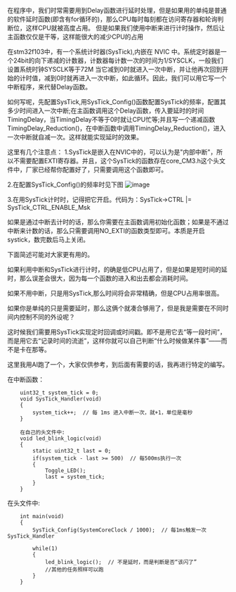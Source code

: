 在程序中，我们时常需要用到Delay函数进行延时处理，但是如果用的单纯是普通的软件延时函数(即含有for循环的)，那么CPU每时每刻都在访问寄存器和轮询判断位，这样CPU就被高度占用。
但是如果我们使用中断来进行计时操作，然后让主函数仅仅是干等，这样能很大的减少CPU的占用

在stm32f103中，有一个系统计时器(SysTick),内嵌在 NVIC 中。系统定时器是一个24bit的向下递减的计数器，计数器每计数一次的时间为1/SYSCLK，一般我们设置系统时钟SYSCLK等于72M
当它减到0时就进入一次中断，并让他再次回到开始的计时值，减到0时就再进入一次中断，如此循环。因此，我们可以用它写一个中断程序，来代替Delay函数。

如何写呢，先配置SysTick,用SysTick_Config()函数配置SysTick的频率，配置其多少时间进入一次中断;在主函数调用这个Delay函数，传入要延时的时间TimingDelay，当TimingDelay不等于0时就让CPU忙等;并且写一个递减函数TimingDelay_Reduction()，在中断函数中调用TimingDelay_Reduction()，进入一次中断就自减一次。这样就能实现延时的效果。

这里有几个注意点：
1.SysTick是嵌入在NVIC中的，可以认为是"内部中断"，所以不需要配置EXTI寄存器。并且，这个SysTick的函数存在core_CM3.h这个头文件中，厂家已经帮你配置好了，只需要调用这个函数即可。

2.在配置SysTick_Config()的频率时见下图
![image](https://github.com/user-attachments/assets/ea1b4b7b-3781-479c-bd14-443f284d2b28)

3.在用SysTick计时时，记得把它开启。代码为：SysTick->CTRL |=  SysTick_CTRL_ENABLE_Msk

如果是通过中断去计时的话，那么你需要在主函数调用初始化函数；如果是不通过中断来计数的话，那么只需要调用NO_EXTI的函数类型即可。本质是开启systick，数完数后马上关闭。


下面简述可能对大家更有用的。

如果利用中断和SysTick进行计时，的确是低CPU占用了，但是如果是短时间的延时，那么误差会很大，因为每一个函数的进入和出去都会消耗时间。

如果不用中断，只是用SysTick,那么时间将会非常精确，但是CPU占用率很高。

如果你是单纯的只是需要延时，那么这俩个就凑合够用了，但是我是需要在不同时间内控制不同的外设呢？

这时候我们需要用SysTick实现定时回调或时间戳。即不是用它去“等一段时间”，而是用它去“记录时间的流逝”，这样你就可以自己判断“什么时候做某件事”——而不是卡在那等。

这里我用AI跑了一个，大家仅供参考，到后面有需要的话，我再进行特定的编写。

在中断函数：

        uint32_t system_tick = 0;
        void SysTick_Handler(void)
        {
            system_tick++;  // 每 1ms 进入中断一次，就+1，单位是毫秒
        }
        
        在自己的头文件中:
        void led_blink_logic(void)
        {
            static uint32_t last = 0;
            if(system_tick - last >= 500)  // 每500ms执行一次
            {
                Toggle_LED();
                last = system_tick;
            }
        }

在头文件中:

        int main(void)
        {
            SysTick_Config(SystemCoreClock / 1000);  // 每1ms触发一次SysTick_Handler
        
            while(1)
            {
                led_blink_logic();  // 不是延时，而是判断是否“该闪了”
                //其他的任务照样可以跑
            }
        }


